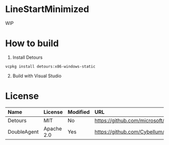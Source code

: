 # LineStartMinimized
WIP

# How to build
1. Install Detours
```
vcpkg install detours:x86-windows-static
```

2. Build with Visual Studio

# License
|Name|License|Modified|URL|
|:--|:--|:--|:--|
|Detours|MIT|No|https://github.com/microsoft/Detours|
|DoubleAgent|Apache 2.0|Yes|https://github.com/Cybellum/DoubleAgent|
